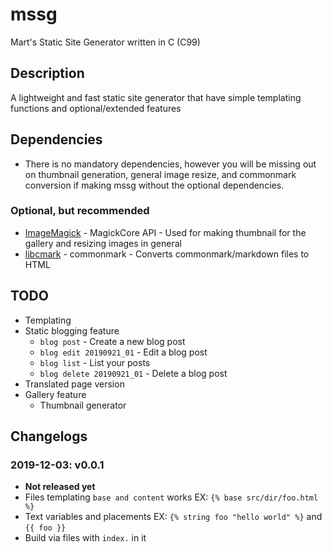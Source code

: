 # mssg
Mart's Static Site Generator written in C (C99)

## Description
A lightweight and fast static site generator that have simple templating functions and optional/extended features

## Dependencies
* There is no mandatory dependencies, however you will be missing out on thumbnail generation, general image resize, and commonmark conversion if making mssg without the optional dependencies.
### Optional, but recommended
* [ImageMagick](https://imagemagick.org/api/resize.php#ThumbnailImage) - MagickCore API - Used for making thumbnail for the gallery and resizing images in general
* [libcmark](https://github.com/commonmark/cmark) - commonmark - Converts commonmark/markdown files to HTML

## TODO
* Templating
* Static blogging feature
  * `blog post` - Create a new blog post
  * `blog edit 20190921_01` - Edit a blog post
  * `blog list` - List your posts
  * `blog delete 20190921_01` - Delete a blog post
* Translated page version
* Gallery feature
  * Thumbnail generator

## Changelogs
### 2019-12-03: v0.0.1
* **Not released yet**
* Files templating `base and content` works EX: `{% base src/dir/foo.html %}`
* Text variables and placements EX: `{% string foo "hello world" %}` and `{{ foo }}`
* Build via files with `index.` in it

